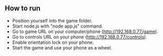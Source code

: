 ## How to run

- Position yourself into the game folder.
- Start node.js with "node app.js" command.
- Go to game URL on your computer/phone (http://192.168.0.77/game).
- Go to controls URL on your phone (http://192.168.0.77/controls).
- Enable orientation lock on your phone.
- Start the game and use your phone as a wheel.
